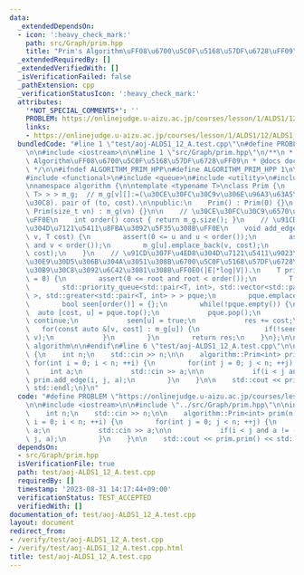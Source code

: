 ```yaml
---
data:
  _extendedDependsOn:
  - icon: ':heavy_check_mark:'
    path: src/Graph/prim.hpp
    title: "Prim's Algorithm\uFF08\u6700\u5C0F\u5168\u57DF\u6728\uFF09"
  _extendedRequiredBy: []
  _extendedVerifiedWith: []
  _isVerificationFailed: false
  _pathExtension: cpp
  _verificationStatusIcon: ':heavy_check_mark:'
  attributes:
    '*NOT_SPECIAL_COMMENTS*': ''
    PROBLEM: https://onlinejudge.u-aizu.ac.jp/courses/lesson/1/ALDS1/12/ALDS1_12_A
    links:
    - https://onlinejudge.u-aizu.ac.jp/courses/lesson/1/ALDS1/12/ALDS1_12_A
  bundledCode: "#line 1 \"test/aoj-ALDS1_12_A.test.cpp\"\n#define PROBLEM \"https://onlinejudge.u-aizu.ac.jp/courses/lesson/1/ALDS1/12/ALDS1_12_A\"\
    \n\n#include <iostream>\n\n#line 1 \"src/Graph/prim.hpp\"\n/**\n * @brief Prim's\
    \ Algorithm\uFF08\u6700\u5C0F\u5168\u57DF\u6728\uFF09\n * @docs docs/Graph/prim.md\n\
    \ */\n\n#ifndef ALGORITHM_PRIM_HPP\n#define ALGORITHM_PRIM_HPP 1\n\n#include <cassert>\n\
    #include <functional>\n#include <queue>\n#include <utility>\n#include <vector>\n\
    \nnamespace algorithm {\n\ntemplate <typename T>\nclass Prim {\n    std::vector<std::vector<std::pair<int,\
    \ T> > > m_g;  // m_g[v][]:=(\u30CE\u30FC\u30C9v\u306E\u96A3\u63A5\u30EA\u30B9\
    \u30C8). pair of (to, cost).\n\npublic:\n    Prim() : Prim(0) {}\n    explicit\
    \ Prim(size_t vn) : m_g(vn) {}\n\n    // \u30CE\u30FC\u30C9\u6570\u3092\u8FD4\u3059\
    \uFF0E\n    int order() const { return m_g.size(); }\n    // \u91CD\u307F\u4ED8\
    \u304D\u7121\u5411\u8FBA\u3092\u5F35\u308B\uFF0E\n    void add_edge(int u, int\
    \ v, T cost) {\n        assert(0 <= u and u < order());\n        assert(0 <= v\
    \ and v < order());\n        m_g[u].emplace_back(v, cost);\n        m_g[v].emplace_back(u,\
    \ cost);\n    }\n    // \u91CD\u307F\u4ED8\u304D\u7121\u5411\u9023\u7D50\u30B0\
    \u30E9\u30D5\u306B\u304A\u3051\u308B\u6700\u5C0F\u5168\u57DF\u6728\u306E\u30B3\
    \u30B9\u30C8\u3092\u6C42\u3081\u308B\uFF0EO(|E|*log|V|).\n    T prim(int root\
    \ = 0) {\n        assert(0 <= root and root < order());\n        T res = 0;\n\
    \        std::priority_queue<std::pair<T, int>, std::vector<std::pair<T, int>\
    \ >, std::greater<std::pair<T, int> > > pque;\n        pque.emplace(0, root);\n\
    \        bool seen[order()] = {};\n        while(!pque.empty()) {\n          \
    \  auto [cost, u] = pque.top();\n            pque.pop();\n            if(seen[u])\
    \ continue;\n            seen[u] = true;\n            res += cost;\n         \
    \   for(const auto &[v, cost] : m_g[u]) {\n                if(!seen[v]) pque.emplace(cost,\
    \ v);\n            }\n        }\n        return res;\n    }\n};\n\n}  // namespace\
    \ algorithm\n\n#endif\n#line 6 \"test/aoj-ALDS1_12_A.test.cpp\"\n\nint main()\
    \ {\n    int n;\n    std::cin >> n;\n\n    algorithm::Prim<int> prim(n);\n   \
    \ for(int i = 0; i < n; ++i) {\n        for(int j = 0; j < n; ++j) {\n       \
    \     int a;\n            std::cin >> a;\n\n            if(i < j and a != -1)\
    \ prim.add_edge(i, j, a);\n        }\n    }\n\n    std::cout << prim.prim() <<\
    \ std::endl;\n}\n"
  code: "#define PROBLEM \"https://onlinejudge.u-aizu.ac.jp/courses/lesson/1/ALDS1/12/ALDS1_12_A\"\
    \n\n#include <iostream>\n\n#include \"../src/Graph/prim.hpp\"\n\nint main() {\n\
    \    int n;\n    std::cin >> n;\n\n    algorithm::Prim<int> prim(n);\n    for(int\
    \ i = 0; i < n; ++i) {\n        for(int j = 0; j < n; ++j) {\n            int\
    \ a;\n            std::cin >> a;\n\n            if(i < j and a != -1) prim.add_edge(i,\
    \ j, a);\n        }\n    }\n\n    std::cout << prim.prim() << std::endl;\n}\n"
  dependsOn:
  - src/Graph/prim.hpp
  isVerificationFile: true
  path: test/aoj-ALDS1_12_A.test.cpp
  requiredBy: []
  timestamp: '2023-08-31 14:17:44+09:00'
  verificationStatus: TEST_ACCEPTED
  verifiedWith: []
documentation_of: test/aoj-ALDS1_12_A.test.cpp
layout: document
redirect_from:
- /verify/test/aoj-ALDS1_12_A.test.cpp
- /verify/test/aoj-ALDS1_12_A.test.cpp.html
title: test/aoj-ALDS1_12_A.test.cpp
---
```

